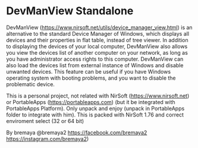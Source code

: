 # DevManView Standalone
DevManView (https://www.nirsoft.net/utils/device_manager_view.html) is an alternative to the standard Device Manager of Windows, which displays all devices and their properties in flat table, instead of tree viewer. In addition to displaying the devices of your local computer, DevManView also allows you view the devices list of another computer on your network, as long as you have administrator access rights to this computer. DevManView can also load the devices list from external instance of Windows and disable unwanted devices. This feature can be useful if you have Windows operating system with booting problems, and you want to disable the problematic device.


This is a personal project, not related with NirSoft (https://www.nirsoft.net) or PortableApps (https://portableapps.com) (but it be integrated with PortableApps Platform).
Only unpack and enjoy (unpack in PortableApps folder to integrate with him).
This is packed with NirSoft 1.76 and correct enviroment select (32 or 64 bit)

By bremaya
@bremaya2
https://facebook.com/bremaya2
https://instagram.com/bremaya2)

